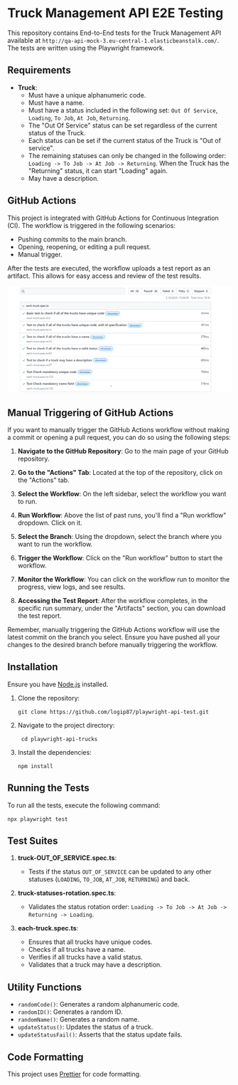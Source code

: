 # Truck Management API E2E Testing

This repository contains End-to-End tests for the Truck Management API available at `http://qa-api-mock-3.eu-central-1.elasticbeanstalk.com/`. The tests are written using the Playwright framework.

## Requirements

-   **Truck**:
    -   Must have a unique alphanumeric code.
    -   Must have a name.
    -   Must have a status included in the following set: `Out Of Service`, `Loading`, `To Job`, `At Job`, `Returning`.
    -   The "Out Of Service" status can be set regardless of the current status of the Truck.
    -   Each status can be set if the current status of the Truck is "Out of service".
    -   The remaining statuses can only be changed in the following order: `Loading -> To Job -> At Job -> Returning`. When the Truck has the "Returning" status, it can start "Loading" again.
    -   May have a description.

## GitHub Actions

This project is integrated with GitHub Actions for Continuous Integration (CI). The workflow is triggered in the following scenarios:

- Pushing commits to the main branch.
- Opening, reopening, or editing a pull request.
- Manual trigger.

After the tests are executed, the workflow uploads a test report as an artifact. This allows for easy access and review of the test results.

![Test Report Screenshot](test-report.png) 

## Manual Triggering of GitHub Actions

If you want to manually trigger the GitHub Actions workflow without making a commit or opening a pull request, you can do so using the following steps:

1. **Navigate to the GitHub Repository**:
   Go to the main page of your GitHub repository.

2. **Go to the "Actions" Tab**:
   Located at the top of the repository, click on the "Actions" tab.

3. **Select the Workflow**:
   On the left sidebar, select the workflow you want to run.

4. **Run Workflow**:
   Above the list of past runs, you'll find a "Run workflow" dropdown. Click on it.

5. **Select the Branch**:
   Using the dropdown, select the branch where you want to run the workflow.

6. **Trigger the Workflow**:
   Click on the "Run workflow" button to start the workflow.

7. **Monitor the Workflow**:
   You can click on the workflow run to monitor the progress, view logs, and see results.

8. **Accessing the Test Report**:
   After the workflow completes, in the specific run summary, under the "Artifacts" section, you can download the test report.

Remember, manually triggering the GitHub Actions workflow will use the latest commit on the branch you select. Ensure you have pushed all your changes to the desired branch before manually triggering the workflow.


## Installation

Ensure you have [Node.js](https://nodejs.org/) installed.

1. Clone the repository:

    ```
    git clone https://github.com/logip87/playwright-api-test.git
    ```

2. Navigate to the project directory:

    ```
     cd playwright-api-trucks
    ```

3. Install the dependencies:

    ```
    npm install
    ```

## Running the Tests

To run all the tests, execute the following command:

    npx playwright test

## Test Suites

1. **truck-OUT_OF_SERVICE.spec.ts**:

    - Tests if the status `OUT_OF_SERVICE` can be updated to any other statuses (`LOADING`, `TO_JOB`, `AT_JOB`, `RETURNING`) and back.

2. **truck-statuses-rotation.spec.ts**:

    - Validates the status rotation order: `Loading -> To Job -> At Job -> Returning -> Loading`.

3. **each-truck.spec.ts**:
    - Ensures that all trucks have unique codes.
    - Checks if all trucks have a name.
    - Verifies if all trucks have a valid status.
    - Validates that a truck may have a description.

## Utility Functions

-   `randomCode()`: Generates a random alphanumeric code.
-   `randomID()`: Generates a random ID.
-   `randomName()`: Generates a random name.
-   `updateStatus()`: Updates the status of a truck.
-   `updateStatusFail()`: Asserts that the status update fails.

## Code Formatting

This project uses [Prettier](https://prettier.io/) for code formatting.
